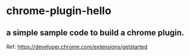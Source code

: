 # chrome-plugin-hello
## a simple sample code to build a chrome plugin.
Ref: https://developer.chrome.com/extensions/getstarted 

